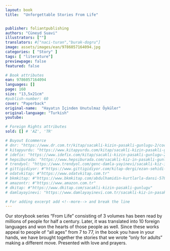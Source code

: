 ```yaml
---
layout: book
title:  "Unforgettable Stories From Life"


publisher: foliantpublishing
authors: "Cüneyd Suavi"
illustrators: [""]
translators: #["naci-turan","burak-dogru"]
image: assets/images/ean/9786057164094.jpg
categories: [ "Story" ]
tags: [ "literature"]
previewpage: false
featured: false

# Book attributes
ean: 9786057164094
languages: []
page: 160
size: "13,5x21cm"
#publish-number: 60
cover: "Paperback"
original-name:  "Hayatın İçinden Unutulmaz Öyküler"
original-language: "Turkish"
youtube:

# Foreign Rights attributes
sold: [] # 'AZ', 'TR'

# Buyout Ecommerce
# dnr: "https://www.dr.com.tr/kitap/sacakli-kizin-pasakli-gunlugu-2/cocuk-ve-genclik/genclik-10-yas/roman-oyku/urunno=0001893059001"
# kitapyurdu: "https://www.kitapyurdu.com/kitap/sacakli-kizin-pasakli-gunlugu-2-/560122.html&filter_name=Sa%C3%A7akl%C4%B1+K%C4%B1z%27%C4%B1n+Pasakl%C4%B1+G%C3%BCnl%C3%BC%C4%9F%C3%BC+2"
# idefix: "https://www.idefix.com/kitap/sacakli-kizin-pasakli-gunlugu-2/cocuk-ve-genclik/genclik-10-yas/roman-oyku/urunno=0001893059001"
# hepsiburada: "https://www.hepsiburada.com/sacakli-kiz-in-pasakli-gunlugu-2-damla-yayinevi-p-HBV000012ER86"
# trendyol: "https://www.trendyol.com/genc-damla-yayinevi/sacakli-kiz-in-pasakli-gunlugu-2-p-54825777"
# gittigidiyor: #"https://www.gittigidiyor.com/kitap-dergi/ezan-sehidi-adnan-menderes_pdp_732728793"
# odatvkitap: #"https://www.odatvkitap.com.tr"
# bkmkitap: #"https://www.bkmkitap.com/abdulhamidin-kurtlarla-dansi-578226"
# amazontr: #"https://www.amazon.com.tr"
# dkitap: #"https://www.dkitap.com/sacakli-kizin-pasakli-gunlugu"
# damlayayinevi: "https://www.damlayayinevi.com.tr/sacakli-kiz-in-pasakli-gunlugu-2-bu-iste-bi-terslik-var"

# For adding excerpt add <!--more--> and break the line
---
```

Our storybook series “From Life” consisting of 3
volumes has been read by millions of people for
half a century. Later, it was translated into 10 foreign languages and won the hearts of those people
as well. Since these works appeal to people of “all
ages” from 7 to 77, in the book you have in your
hands, we have brought together the stories that
we wrote “only for adults” making a different move.
Presented with love and prayers.
<!--more--> 


